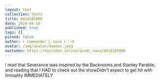 ```yaml
---
layout: toot
collection: toots
title: 0418185000
date: 2024-04-18
published: true
tags: []
pinned: false
author: ⸸ commander ░ nova ⸸ :~$
avatar: /img/avatar/daemon.jpeg
mastodon: https://mastodon.online/@cmdr_nova/0418185000
---
```


I read that Severance was inspired by the Backrooms and Stanley Parable, and reading that I HAD to check out the showDidn't expect to get hit with liminality IMMEDIATELY
